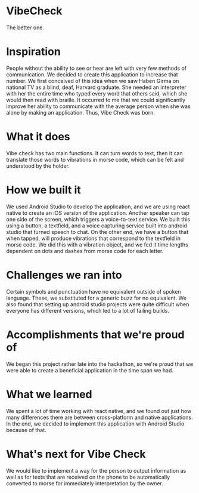# VibeCheck
The better one.

<h1>Inspiration</h1>
People without the ability to see or hear are left with very few methods of communication. We decided to create this application to increase that number. We first conceived of this idea when we saw Haben Girma on national TV as a blind, deaf, Harvard graduate. She needed an interpreter with her the entire time who typed every word that others said, which she would then read with braille. It occurred to me that we could significantly improve her ability to communicate with the average person when she was alone by making an application. Thus, Vibe Check was born.

<h1>What it does</h1>
Vibe check has two main functions. It can turn words to text, then it can translate those words to vibrations in morse code, which can be felt and understood by the holder.

<h1>How we built it</h1>
We used Android Studio to develop the application, and we are using react native to create an iOS version of the application. Another speaker can tap one side of the screen, which triggers a voice-to-text service. We built this using a button, a textfield, and a voice capturing service built into android studio that turned speech to chat. On the other end, we have a button that when tapped, will produce vibrations that correspond to the textfield in morse code. We did this with a vibration object, and we fed it time lengths dependent on dots and dashes from morse code for each letter.

<h1>Challenges we ran into</h1>
Certain symbols and punctuation have no equivalent outside of spoken language. These, we substituted for a generic buzz for no equivalent. We also found that setting up android studio projects were quite difficult when everyone has different versions, which led to a lot of failing builds.

<h1>Accomplishments that we're proud of</h1>
We began this project rather late into the hackathon, so we're proud that we were able to create a beneficial application in the time span we had.

<h1>What we learned</h1>
We spent a lot of time working with react native, and we found out just how many differences there are between cross-platform and native applications. In the end, we decided to implement this application with Android Studio because of that.

<h1>What's next for Vibe Check</h1>
We would like to implement a way for the person to output information as well as for texts that are received on the phone to be automatically converted to morse for immediately interpretation by the owner.
